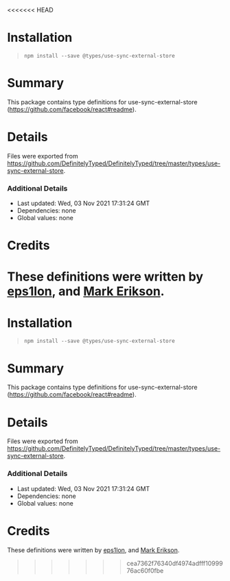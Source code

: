 <<<<<<< HEAD
# Installation
> `npm install --save @types/use-sync-external-store`

# Summary
This package contains type definitions for use-sync-external-store (https://github.com/facebook/react#readme).

# Details
Files were exported from https://github.com/DefinitelyTyped/DefinitelyTyped/tree/master/types/use-sync-external-store.

### Additional Details
 * Last updated: Wed, 03 Nov 2021 17:31:24 GMT
 * Dependencies: none
 * Global values: none

# Credits
These definitions were written by [eps1lon](https://github.com/eps1lon), and [Mark Erikson](https://github.com/markerikson).
=======
# Installation
> `npm install --save @types/use-sync-external-store`

# Summary
This package contains type definitions for use-sync-external-store (https://github.com/facebook/react#readme).

# Details
Files were exported from https://github.com/DefinitelyTyped/DefinitelyTyped/tree/master/types/use-sync-external-store.

### Additional Details
 * Last updated: Wed, 03 Nov 2021 17:31:24 GMT
 * Dependencies: none
 * Global values: none

# Credits
These definitions were written by [eps1lon](https://github.com/eps1lon), and [Mark Erikson](https://github.com/markerikson).
>>>>>>> cea7362f76340df4974adfff1099976ac60f0fbe
